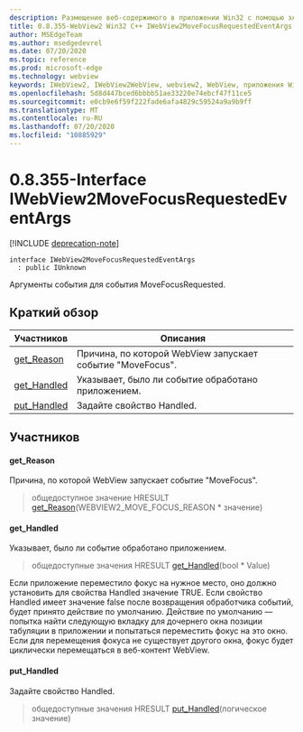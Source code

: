 ```yaml
---
description: Размещение веб-содержимого в приложении Win32 с помощью элемента управления Microsoft Edge WebView2
title: 0.8.355-WebView2 Win32 C++ IWebView2MoveFocusRequestedEventArgs
author: MSEdgeTeam
ms.author: msedgedevrel
ms.date: 07/20/2020
ms.topic: reference
ms.prod: microsoft-edge
ms.technology: webview
keywords: IWebView2, IWebView2WebView, webview2, WebView, приложения Win32, Win32, EDGE
ms.openlocfilehash: 5d8d447bced6bbbb51ae33220e74ebcf47f11ce5
ms.sourcegitcommit: e0cb9e6f59f222fade6afa4829c59524a9a9b9ff
ms.translationtype: MT
ms.contentlocale: ru-RU
ms.lasthandoff: 07/20/2020
ms.locfileid: "10885929"
---
```

# 0.8.355-Interface IWebView2MoveFocusRequestedEventArgs 

[!INCLUDE [deprecation-note](../../includes/deprecation-note.md)]

```
interface IWebView2MoveFocusRequestedEventArgs
  : public IUnknown
```

Аргументы события для события MoveFocusRequested.

## Краткий обзор

 Участников                        | Описания
--------------------------------|---------------------------------------------
[get_Reason](#get_reason) | Причина, по которой WebView запускает событие "MoveFocus".
[get_Handled](#get_handled) | Указывает, было ли событие обработано приложением.
[put_Handled](#put_handled) | Задайте свойство Handled.

## Участников

#### get_Reason 

Причина, по которой WebView запускает событие "MoveFocus".

> общедоступное значение HRESULT [get_Reason](#get_reason)(WEBVIEW2_MOVE_FOCUS_REASON * значение)

#### get_Handled 

Указывает, было ли событие обработано приложением.

> общедоступные значения HRESULT [get_Handled](#get_handled)(bool * Value)

Если приложение переместило фокус на нужное место, оно должно установить для свойства Handled значение TRUE. Если свойство Handled имеет значение false после возвращения обработчика событий, будет принято действие по умолчанию. Действие по умолчанию — попытка найти следующую вкладку для дочернего окна позиции табуляции в приложении и попытаться переместить фокус на это окно. Если для перемещения фокуса не существует другого окна, фокус будет циклически перемещаться в веб-контент WebView.

#### put_Handled 

Задайте свойство Handled.

> общедоступные значения HRESULT [put_Handled](#put_handled)(логическое значение)

